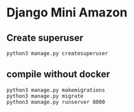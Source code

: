 # Django Mini Amazon

## Create superuser
```
python3 manage.py createsuperuser
```

## compile without docker
```
python3 manage.py makemigrations
python3 manage.py migrate
python3 manage.py runserver 8000
```